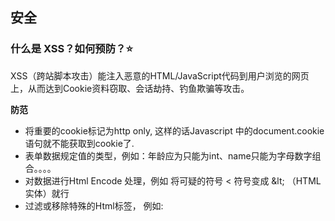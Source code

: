 ## 安全

### 什么是 XSS？如何预防？⭐ 

XSS（跨站脚本攻击）能注入恶意的HTML/JavaScript代码到用户浏览的网页上，从而达到Cookie资料窃取、会话劫持、钓鱼欺骗等攻击。

**防范**

* 将重要的cookie标记为http only, 这样的话Javascript 中的document.cookie语句就不能获取到cookie了.
* 表单数据规定值的类型，例如：年龄应为只能为int、name只能为字母数字组合。。。。
* 对数据进行Html Encode 处理，例如 将可疑的符号 < 符号变成 \&lt; （HTML实体）就行
* 过滤或移除特殊的Html标签， 例如: <script>, <iframe> , &lt; for <, &gt; for >, &quot for
* 过滤JavaScript 事件的标签。例如 "onclick=", "onfocus" 等等。

举例：

一个博客网站，我发布一篇博客，其中嵌入脚本

脚本内容：获取cookie，发送到我的服务器（服务器配合跨域）

发布这篇博客，有人查看他，我就能获取用户的cookie



### 什么是 CSRF？如何预防？⭐ 

**CSRF（Cross-site request forgery）跨站请求伪造**

它与XSS非常不同，XSS利用站点内的信任用户，而CSRF则通过伪装来自受信任用户的请求来利用受信任的网站。

**防范**

* 使用post接口
* 增加验证，例如密码、短信验证码、指纹等



举例：

1 某购物网站的付费接口xxx.com/pay?id=100，但没有验证，且用户已登录

2 攻击者发送一封邮件，验证正文隐藏这个付费接口

3 查看邮件后就会付费扣款
